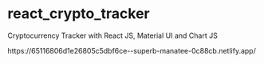 # react_crypto_tracker
<p>Cryptocurrency Tracker with React JS, Material UI and Chart JS</p>
<p>https://65116806d1e26805c5dbf6ce--superb-manatee-0c88cb.netlify.app/</p>
